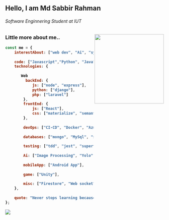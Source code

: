 <h2>Hello, I am <b>Md Sabbir Rahman<b></h2>
 <h6>Software Enginnering Student at IUT</h6>
<img align='right' src="https://media1.tenor.com/images/9fb771fb621c29b0a2eae945b5ceeeb3/tenor.gif?itemid=19019116" width="220">

 
### Little more about me..
```javascript
const me = {
    interestAbout: ["web dev", "Ai", "system design & architecture", "devops", "mlops", "teaching", "social activity"],
    
    code: ["Javascript","Python", "Java", "C++","C#","Typescript","Php","Go"],
    technologies: {
 
       Web
         backEnd: {
            js: ["node", "express"],
            python: ["django"],
            php: ["laravel"]
        },
        frontEnd: {
            js: ["React"],
            css: ["materialize", "semantic", "bootstrap"]
        },
        
        devOps: ["CI-CD", "Docker", "Azure", "Heroku", "Netlify", "Hostinger"],
 
        databases: ["mongo", "MySql", "sqlite", "firebase", "graphql"],
 
        testing: ["tdd", "jest", "supertest", "mocha", "django", "junit", "cypress"],
 
        Ai: ["Image Processing", "Yolo", "Open Cv"],
        
        mobileApp: ["Android App"],
         
        game: ["Unity"],
 
        misc: ["Firestore", "Web socket",]
    },
 
    quote: "Never stops learning because life never stops teaching -LIN PERNILLE"
};
```

<img src="https://github-readme-stats.vercel.app/api?username=Sabbir-Rahman&count_private=true"/>
